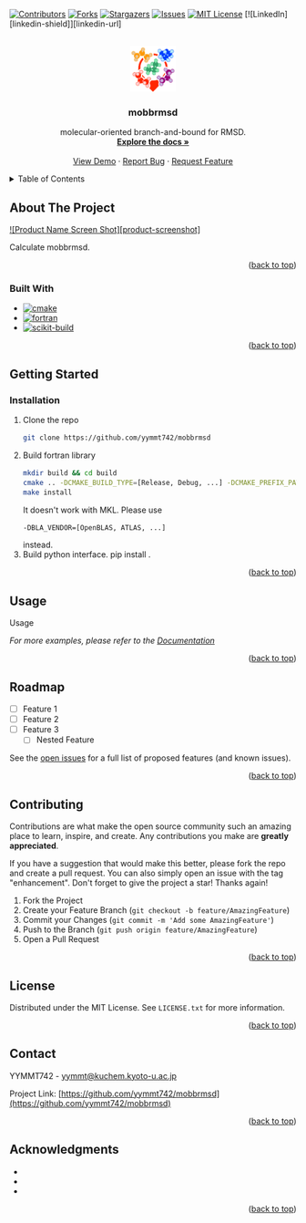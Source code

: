 <!-- Improved compatibility of back to top link: See: https://github.com/othneildrew/Best-README-Template/pull/73 -->
<a name="readme-top"></a>
<!--
*** Thanks for checking out the Best-README-Template. If you have a suggestion
*** that would make this better, please fork the repo and create a pull request
*** or simply open an issue with the tag "enhancement".
*** Don't forget to give the project a star!
*** Thanks again! Now go create something AMAZING! :D
-->



<!-- PROJECT SHIELDS -->
<!--
*** I'm using markdown "reference style" links for readability.
*** Reference links are enclosed in brackets [ ] instead of parentheses ( ).
*** See the bottom of this document for the declaration of the reference variables
*** for contributors-url, forks-url, etc. This is an optional, concise syntax you may use.
*** https://www.markdownguide.org/basic-syntax/#reference-style-links
-->
[![Contributors][contributors-shield]][contributors-url]
[![Forks][forks-shield]][forks-url]
[![Stargazers][stars-shield]][stars-url]
[![Issues][issues-shield]][issues-url]
[![MIT License][license-shield]][license-url]
[![LinkedIn][linkedin-shield]][linkedin-url]



<!-- PROJECT LOGO -->
<br />
<div align="center">
  <a href="https://github.com/yymmt742/mobbrmsd">
    <img src="images/logo.png" alt="Logo" width="80" height="80">
  </a>

<h3 align="center">mobbrmsd</h3>

  <p align="center">
    molecular-oriented branch-and-bound for RMSD.
    <br />
    <a href="https://github.com/yymmt742/mobbrmsd"><strong>Explore the docs »</strong></a>
    <br />
    <br />
    <a href="https://github.com/yymmt742/mobbrmsd">View Demo</a>
    ·
    <a href="https://github.com/yymmt742/mobbrmsd/issues/new?labels=bug&template=bug-report---.md">Report Bug</a>
    ·
    <a href="https://github.com/yymmt742/mobbrmsd/issues/new?labels=enhancement&template=feature-request---.md">Request Feature</a>
  </p>
</div>


<!-- TABLE OF CONTENTS -->
<details>
  <summary>Table of Contents</summary>
  <ol>
    <li>
      <a href="#about-the-project">About The Project</a>
      <ul>
        <li><a href="#built-with">Built With</a></li>
      </ul>
    </li>
    <li>
      <a href="#getting-started">Getting Started</a>
      <ul>
        <li><a href="#prerequisites">Prerequisites</a></li>
        <li><a href="#installation">Installation</a></li>
      </ul>
    </li>
    <li><a href="#usage">Usage</a></li>
    <li><a href="#roadmap">Roadmap</a></li>
    <li><a href="#contributing">Contributing</a></li>
    <li><a href="#license">License</a></li>
    <li><a href="#contact">Contact</a></li>
    <li><a href="#acknowledgments">Acknowledgments</a></li>
  </ol>
</details>



<!-- ABOUT THE PROJECT -->
## About The Project

[![Product Name Screen Shot][product-screenshot]](https://example.com)

Calculate mobbrmsd.

<p align="right">(<a href="#readme-top">back to top</a>)</p>



### Built With

* [![cmake][cmake]][cmake-url]
* [![fortran][fortran]][fortran-url]
* [![scikit-build][scikit-build]][scikit-build-url]

<p align="right">(<a href="#readme-top">back to top</a>)</p>



<!-- GETTING STARTED -->
## Getting Started

### Installation

1. Clone the repo
   ```sh
   git clone https://github.com/yymmt742/mobbrmsd
   ```
2. Build fortran library
   ```sh
   mkdir build && cd build
   cmake .. -DCMAKE_BUILD_TYPE=[Release, Debug, ...] -DCMAKE_PREFIX_PATH=your_local_cmake_path
   make install
   ```
   It doesn't work with MKL. Please use
   ```sh
   -DBLA_VENDOR=[OpenBLAS, ATLAS, ...]
   ```
   instead.
3. Build python interface.
   pip install .


<p align="right">(<a href="#readme-top">back to top</a>)</p>

<!-- USAGE EXAMPLES -->
## Usage

Usage

_For more examples, please refer to the [Documentation](https://example.com)_

<p align="right">(<a href="#readme-top">back to top</a>)</p>



<!-- ROADMAP -->
## Roadmap

- [ ] Feature 1
- [ ] Feature 2
- [ ] Feature 3
    - [ ] Nested Feature

See the [open issues](https://github.com/yymmt742/mobbrmsd/issues) for a full list of proposed features (and known issues).

<p align="right">(<a href="#readme-top">back to top</a>)</p>



<!-- CONTRIBUTING -->
## Contributing

Contributions are what make the open source community such an amazing place to learn, inspire, and create. Any contributions you make are **greatly appreciated**.

If you have a suggestion that would make this better, please fork the repo and create a pull request. You can also simply open an issue with the tag "enhancement".
Don't forget to give the project a star! Thanks again!

1. Fork the Project
2. Create your Feature Branch (`git checkout -b feature/AmazingFeature`)
3. Commit your Changes (`git commit -m 'Add some AmazingFeature'`)
4. Push to the Branch (`git push origin feature/AmazingFeature`)
5. Open a Pull Request

<p align="right">(<a href="#readme-top">back to top</a>)</p>



<!-- LICENSE -->
## License

Distributed under the MIT License. See `LICENSE.txt` for more information.

<p align="right">(<a href="#readme-top">back to top</a>)</p>



<!-- CONTACT -->
## Contact

YYMMT742 - yymmt@kuchem.kyoto-u.ac.jp

Project Link: [https://github.com/yymmt742/mobbrmsd](https://github.com/yymmt742/mobbrmsd)

<p align="right">(<a href="#readme-top">back to top</a>)</p>



<!-- ACKNOWLEDGMENTS -->
## Acknowledgments

* []()
* []()
* []()

<p align="right">(<a href="#readme-top">back to top</a>)</p>



<!-- MARKDOWN LINKS & IMAGES -->
<!-- https://www.markdownguide.org/basic-syntax/#reference-style-links -->
[contributors-shield]: https://img.shields.io/github/contributors/yymmt742/mobbrmsd.svg?style=for-the-badge
[contributors-url]: https://github.com/yymmt742/mobbrmsd/graphs/contributors
[forks-shield]: https://img.shields.io/github/forks/yymmt742/mobbrmsd.svg?style=for-the-badge
[forks-url]: https://github.com/yymmt742/mobbrmsd/network/members
[stars-shield]: https://img.shields.io/github/stars/yymmt742/mobbrmsd.svg?style=for-the-badge
[stars-url]: https://github.com/yymmt742/mobbrmsd/stargazers
[issues-shield]: https://img.shields.io/github/issues/yymmt742/mobbrmsd.svg?style=for-the-badge
[issues-url]: https://github.com/yymmt742/mobbrmsd/issues
[license-shield]: https://img.shields.io/github/license/yymmt742/mobbrmsd.svg?style=for-the-badge
[license-url]: https://github.com/yymmt742/mobbrmsd/blob/master/LICENSE.txt
[cmake]: https://img.shields.io/badge/Cmake-064F8C?style=for-the-badge&logo=cmake&logoColor=EEEEEE
[cmake-url]: https://cmake.org/
[fortran]: https://img.shields.io/badge/Fortran-734F96?style=for-the-badge&logo=fortran&logoColor=FFFFFF
[fortran-url]: https://fortran-lang.org/
[scikit-build]: https://img.shields.io/badge/skbuild-35495E?style=for-the-badge
[scikit-build-url]: https://scikit-build.readthedocs.io/en/latest/

